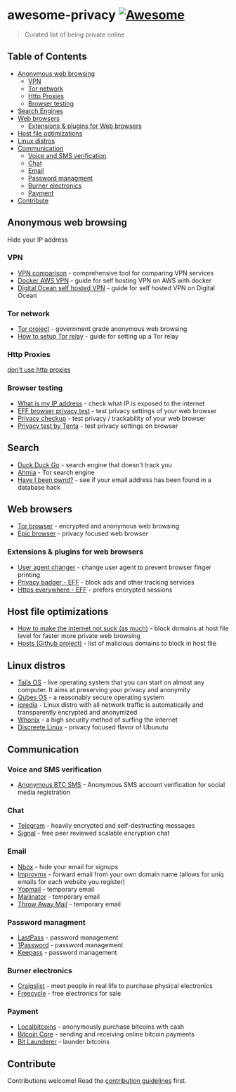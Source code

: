 # awesome-privacy [![Awesome](https://cdn.rawgit.com/sindresorhus/awesome/d7305f38d29fed78fa85652e3a63e154dd8e8829/media/badge.svg)](https://github.com/sindresorhus/awesome)

> Curated list of being private online

## Table of Contents
- [Anonymous web browsing](#anonymous-web-browsing)
  * [VPN](#vpn)
  * [Tor network](#tor-network)
  * [Http Proxies](#http-proxies)
  * [Browser testing](#browser-testing)
- [Search Engines](#search-engines)
- [Web browsers](#web-browsers)
  * [Extensions & plugins for Web browsers](#extensions---plugins-for-web-browsers)
- [Host file optimizations](#host-file-optimizations)
- [Linux distros](#linux-distros)
- [Communication](#communication)
  * [Voice and SMS verification](#voice-and-sms-verification)
  * [Chat](#chat)
  * [Email](#email)
  * [Password managment](#password-managment)
  * [Burner electronics](#burner-electronics)
  * [Payment](#payment)
- [Contribute](#contribute)

## Anonymous web browsing
Hide your IP address
  
### VPN
- [VPN comparison](https://thatoneprivacysite.net/simple-vpn-comparison-chart/) - comprehensive tool for comparing VPN services
- [Docker AWS VPN](https://gist.github.com/glennschler/63e3c3f93038cddb5204) - guide for self hosting VPN on AWS with docker
- [Digital Ocean self hosted VPN](https://www.digitalocean.com/community/tutorials/how-to-set-up-an-openvpn-server-on-ubuntu-16-04) - guide for self hosted VPN on Digital Ocean

### Tor network
- [Tor project](https://www.torproject.org) - government grade anonymous web browsing
- [How to setup Tor relay](https://www.torproject.org/docs/tor-doc-relay.html.en) - guide for setting up a Tor relay

### Http Proxies
[don't use http proxies](https://www.defcon.org/images/defcon-17/dc-17-presentations/defcon-17-edward_zaborowski-doppelganger.pdf)

### Browser testing
- [What is my IP address](http://whatismyipaddress.com/) - check what IP is exposed to the internet
- [EFF browser privacy test](https://panopticlick.eff.org/tracker) - test privacy settings of your web browser
- [Privacy checkup](https://ipinfo.info/html/privacy-check.php) - test privacy / trackability of your web browser
- [Privacy test by Tenta](https://tenta.com/test/) - test privacy settings on browser

## Search
- [Duck Duck Go](https://duckduckgo.com) - search engine that doesn't track you
- [Ahmia](https://ahmia.fi/) - Tor search engine
- [Have I been pwnd?](https://haveibeenpwned.com/) - see if your email address has been found in a database hack

## Web browsers
- [Tor browser](https://www.torproject.org/projects/torbrowser.html.en) - encrypted and anonymous web browsing
- [Epic browser](https://www.epicbrowser.com/) - privacy focused web browser

### Extensions & plugins for web browsers
- [User agent changer](https://chrome.google.com/webstore/detail/user-agent-switcher-for-c/djflhoibgkdhkhhcedjiklpkjnoahfmg?hl=en-US) - change user agent to prevent browser finger printing
- [Privacy badger - EFF](https://www.eff.org/privacybadger) - block ads and other tracking services
- [Https everywhere - EFF](https://www.eff.org/https-everywhere) - prefers encrypted sessions

## Host file optimizations 
- [How to make the internet not suck (as much)](http://someonewhocares.org/hosts/) - block domains at host file level for faster more private web browsing
- [Hosts (Github project)](https://github.com/StevenBlack/hosts) - list of malicious domains to block in host file

## Linux distros
- [Tails OS](https://tails.boum.org/) - live operating system that you can start on almost any computer. It aims at preserving your privacy and anonymity
- [Qubes OS](https://www.qubes-os.org/) - a reasonably secure operating system
- [ipredia](http://www.ipredia.org/) - Linux distro with all network traffic is automatically and transparently encrypted and anonymized 
- [Whonix](https://www.whonix.org/) - a high security method of surfing the internet
- [Discreete Linux](https://www.privacy-cd.org/) - privacy focused flavor of Ubunutu

## Communication
### Voice and SMS verification
- [Anonymous BTC SMS](https://www.anonymousbtcsms.com) - Anonymous SMS account verification for social media registration

### Chat
- [Telegram](https://telegram.org/) - heavily encrypted and self-destructing messages
- [Signal](https://whispersystems.org/) - free peer reviewed scalable encryption chat

### Email
- [Nbox](https://nbox.notif.me/) - hide your email for signups
- [Improvmx](http://improvmx.com/) - forward email from your own domain name (allows for uniq emails for each website you register)
- [Yopmail](http://www.yopmail.com/en/email-generator.php) - temporary email
- [Mailinator](https://www.mailinator.com/) - temporary email
- [Throw Away Mail](http://www.throwawaymail.com/) - temporary email

### Password managment
- [LastPass](https://www.lastpass.com/) - password management
- [1Password](https://1password.com/) - password management
- [Keepass](http://keepass.info/) - password management

### Burner electronics
- [Craigslist](https://craigslist.com) - meet people in real life to purchase physical electronics
- [Freecycle](https://www.freecycle.org/) - free electronics for sale

### Payment
- [Localbitcoins](https://localbitcoins.com/) - anonymously purchase bitcoins with cash
- [Bitcoin Core](https://bitcoin.org/en/download) - sending and receiving online bitcoin payments
- [Bit Launderer](https://bitlaunder.com/) - launder bitcoins

## Contribute

Contributions welcome! Read the [contribution guidelines](contributing.md) first.
